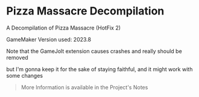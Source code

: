 # Pizza Massacre Decompilation
A Decompilation of Pizza Massacre (HotFix 2)

GameMaker Version used: 2023.8

Note that the GameJolt extension causes crashes and really should be removed

but I'm gonna keep it for the sake of staying faithful, and it might work with some changes

> More Information is available in the Project's Notes
